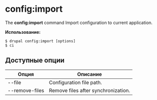 # config:import
The **config:import** command Import configuration to current application.

**Использование:**
```
$ drupal config:import [options] 
$ ci  
```

## Доступные опции
Опция | Описание
-------|-------------
--file | Configuration file path.
--remove-files | Remove files after synchronization.
